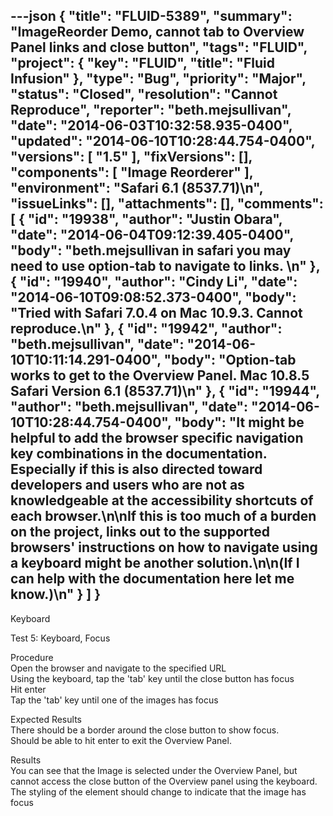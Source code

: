 ---json
{
  "title": "FLUID-5389",
  "summary": "ImageReorder Demo, cannot tab to Overview Panel links and close button",
  "tags": "FLUID",
  "project": {
    "key": "FLUID",
    "title": "Fluid Infusion"
  },
  "type": "Bug",
  "priority": "Major",
  "status": "Closed",
  "resolution": "Cannot Reproduce",
  "reporter": "beth.mejsullivan",
  "date": "2014-06-03T10:32:58.935-0400",
  "updated": "2014-06-10T10:28:44.754-0400",
  "versions": [
    "1.5"
  ],
  "fixVersions": [],
  "components": [
    "Image Reorderer"
  ],
  "environment": "Safari 6.1 (8537.71)\n",
  "issueLinks": [],
  "attachments": [],
  "comments": [
    {
      "id": "19938",
      "author": "Justin Obara",
      "date": "2014-06-04T09:12:39.405-0400",
      "body": "beth.mejsullivan in safari you may need to use option-tab to navigate to links.&#x20;\n"
    },
    {
      "id": "19940",
      "author": "Cindy Li",
      "date": "2014-06-10T09:08:52.373-0400",
      "body": "Tried with Safari 7.0.4 on Mac 10.9.3. Cannot reproduce.\n"
    },
    {
      "id": "19942",
      "author": "beth.mejsullivan",
      "date": "2014-06-10T10:11:14.291-0400",
      "body": "Option-tab works to get to the Overview Panel. Mac 10.8.5 Safari Version 6.1 (8537.71)\n"
    },
    {
      "id": "19944",
      "author": "beth.mejsullivan",
      "date": "2014-06-10T10:28:44.754-0400",
      "body": "It might be helpful to add the browser specific navigation key combinations in the documentation. Especially if this is also directed toward developers and users who are not as knowledgeable at the accessibility shortcuts of each browser.\n\nIf this is too much of a burden on the project, links out to the supported browsers' instructions on how to navigate using a keyboard might be another solution.\n\n(If I can help with the documentation here let me know.)\n"
    }
  ]
}
---
Keyboard&#x20;

Test 5: Keyboard, Focus

Procedure\
Open the browser and navigate to the specified URL\
Using the keyboard, tap the 'tab' key until the close button has focus\
Hit enter\
Tap the 'tab' key until one of the images has focus

Expected Results\
There should be a border around the close button to show focus. \
Should be able to hit enter to exit the Overview Panel.

Results\
You can see that the Image is selected under the Overview Panel, but cannot access the close button of the Overview panel using the keyboard.\
The styling of the element should change to indicate that the image has focus

        